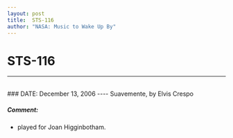 ```yaml
---
layout: post
title:  STS-116
author: "NASA: Music to Wake Up By"
---
```


# STS-116
----
<br/>
### DATE: December 13, 2006
----
Suavemente, by Elvis Crespo

##### Comment:
* played for Joan Higginbotham.
